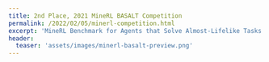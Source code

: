 ```yaml
---
title: 2nd Place, 2021 MineRL BASALT Competition
permalink: /2022/02/05/minerl-competition.html
excerpt: 'MineRL Benchmark for Agents that Solve Almost-Lifelike Tasks'
header:
  teaser: 'assets/images/minerl-basalt-preview.png'
---
```

